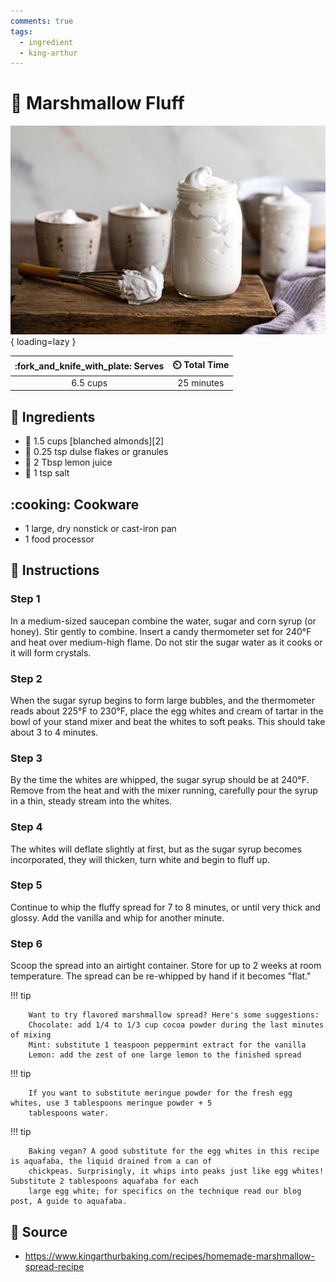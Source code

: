 ```yaml
---
comments: true
tags:
  - ingredient
  - king-arthur
---
```

# :dango: Marshmallow Fluff

![Marshmallow Fluff][1]{ loading=lazy }

| :fork_and_knife_with_plate: Serves | :timer_clock: Total Time |
|:----------------------------------:|:-----------------------: |
| 6.5 cups | 25 minutes |

## :salt: Ingredients

- :chestnut: 1.5 cups [blanched almonds][2]
- :herb: 0.25 tsp dulse flakes or granules
- :lemon: 2 Tbsp lemon juice
- :salt: 1 tsp salt

## :cooking: Cookware

- 1 large, dry nonstick or cast-iron pan
- 1 food processor

## :pencil: Instructions

### Step 1

In a medium-sized saucepan combine the water, sugar and corn syrup (or honey). Stir gently to combine. Insert a candy
thermometer set for 240°F and heat over medium-high flame. Do not stir the sugar water as it cooks or it will form
crystals.

### Step 2

When the sugar syrup begins to form large bubbles, and the thermometer reads about 225°F to 230°F, place the egg whites 
and cream of tartar in the bowl of your stand mixer and beat the whites to soft peaks. This should take about 3 to 4
minutes.

### Step 3

By the time the whites are whipped, the sugar syrup should be at 240°F. Remove from the heat and with the mixer running,
carefully pour the syrup in a thin, steady stream into the whites.

### Step 4

The whites will deflate slightly at first, but as the sugar syrup becomes incorporated, they will thicken, turn white
and begin to fluff up.

### Step 5

Continue to whip the fluffy spread for 7 to 8 minutes, or until very thick and glossy. Add the vanilla and whip for
another minute.

### Step 6

Scoop the spread into an airtight container. Store for up to 2 weeks at room temperature. The spread can be re-whipped
by hand if it becomes "flat."

!!! tip

		Want to try flavored marshmallow spread? Here's some suggestions:
		Chocolate: add 1/4 to 1/3 cup cocoa powder during the last minutes of mixing
		Mint: substitute 1 teaspoon peppermint extract for the vanilla
		Lemon: add the zest of one large lemon to the finished spread

!!! tip

		If you want to substitute meringue powder for the fresh egg whites, use 3 tablespoons meringue powder + 5
		tablespoons water.

!!! tip

		Baking vegan? A good substitute for the egg whites in this recipe is aquafaba, the liquid drained from a can of
		chickpeas. Surprisingly, it whips into peaks just like egg whites! Substitute 2 tablespoons aquafaba for each
		large egg white; for specifics on the technique read our blog post, A guide to aquafaba.

## :link: Source

- <https://www.kingarthurbaking.com/recipes/homemade-marshmallow-spread-recipe>

[1]: <../assets/images/marshmallow-fluff.jpg>
